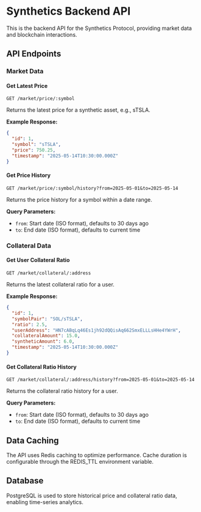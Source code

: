 # Synthetics Backend API

This is the backend API for the Synthetics Protocol, providing market data and blockchain interactions.

## API Endpoints

### Market Data

#### Get Latest Price

```
GET /market/price/:symbol
```

Returns the latest price for a synthetic asset, e.g., sTSLA.

**Example Response:**
```json
{
  "id": 1,
  "symbol": "sTSLA",
  "price": 750.25,
  "timestamp": "2025-05-14T10:30:00.000Z"
}
```

#### Get Price History

```
GET /market/price/:symbol/history?from=2025-05-01&to=2025-05-14
```

Returns the price history for a symbol within a date range.

**Query Parameters:**
- `from`: Start date (ISO format), defaults to 30 days ago
- `to`: End date (ISO format), defaults to current time

### Collateral Data

#### Get User Collateral Ratio

```
GET /market/collateral/:address
```

Returns the latest collateral ratio for a user.

**Example Response:**
```json
{
  "id": 1,
  "symbolPair": "SOL/sTSLA",
  "ratio": 2.5,
  "userAddress": "HN7cABqLq46Es1jh92dQQisAq662SmxELLLsHHe4YWrH",
  "collateralAmount": 15.0,
  "syntheticAmount": 6.0,
  "timestamp": "2025-05-14T10:30:00.000Z"
}
```

#### Get Collateral Ratio History

```
GET /market/collateral/:address/history?from=2025-05-01&to=2025-05-14
```

Returns the collateral ratio history for a user.

**Query Parameters:**
- `from`: Start date (ISO format), defaults to 30 days ago
- `to`: End date (ISO format), defaults to current time

## Data Caching

The API uses Redis caching to optimize performance. Cache duration is configurable through the REDIS_TTL environment variable.

## Database

PostgreSQL is used to store historical price and collateral ratio data, enabling time-series analytics. 